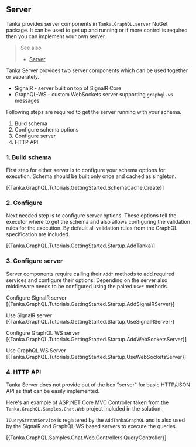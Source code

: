 ## Server

Tanka provides server components in `Tanka.GraphQL.server` NuGet
package. It can be used to get up and running or if more control is
required then you can implement your own server.

> See also
>
> * [Server](2-server/0-common.html)

Tanka Server provides two server components which can be used together
or separately. 

* SignalR - server built on top of SignalR Core
* GraphQL-WS - custom WebSockets server supporting `graphql-ws` messages


Following steps are required to get the server running with your schema.

1. Build schema
2. Configure schema options
3. Configure server
4. HTTP API


### 1. Build schema

First step for either server is to configure your schema options
for execution. Schema should be built only once and cached as singleton.

[{Tanka.GraphQL.Tutorials.GettingStarted.SchemaCache.Create}]


### 2. Configure

Next needed step is to configure server options. These options tell
the executor where to get the schema and also allows configuring the validation
rules for the execution. By default all validation rules from the GraphQL
specification are included.

[{Tanka.GraphQL.Tutorials.GettingStarted.Startup.AddTanka}]


### 3. Configure server

Server components require calling their `Add*` methods to add required
services and configure their options. Depending on the server also
middleware needs to be configured using the paired `Use*` methods.

Configure SignalR server
[{Tanka.GraphQL.Tutorials.GettingStarted.Startup.AddSignalRServer}]

Use SignalR server
[{Tanka.GraphQL.Tutorials.GettingStarted.Startup.UseSignalRServer}]


Configure GraphQL WS server
[{Tanka.GraphQL.Tutorials.GettingStarted.Startup.AddWebSocketsServer}]

Use GraphQL WS Server
[{Tanka.GraphQL.Tutorials.GettingStarted.Startup.UseWebSocketsServer}]


### 4. HTTP API

Tanka Server does not provide out of the box "server" for basic
HTTP/JSON API as that can be easily implemented.

Here's an example of ASP.NET Core MVC Controller taken from the 
`Tanka.GraphQL.Samples.Chat.Web` project included in the solution.

`IQueryStreamService` is registered by the `AddTankaGraphQL`
and is also used by the SignalR and GraphQL-WS based servers to 
execute the queries.

[{Tanka.GraphQL.Samples.Chat.Web.Controllers.QueryController}]
